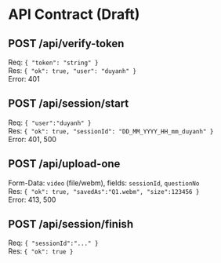﻿# API Contract (Draft)

## POST /api/verify-token
Req: `{ "token": "string" }`  
Res: `{ "ok": true, "user": "duyanh" }`  
Error: 401

## POST /api/session/start
Req: `{ "user":"duyanh" }`  
Res: `{ "ok": true, "sessionId": "DD_MM_YYYY_HH_mm_duyanh" }`  
Error: 401, 500

## POST /api/upload-one
Form-Data: `video` (file/webm), fields: `sessionId`, `questionNo`  
Res: `{ "ok": true, "savedAs":"Q1.webm", "size":123456 }`  
Error: 413, 500

## POST /api/session/finish
Req: `{ "sessionId":"..." }`  
Res: `{ "ok": true }`
